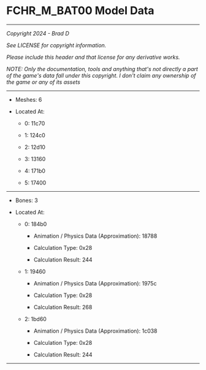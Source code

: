 # FCHR_M_BAT00 Model Data

---

*Copyright 2024 - Brad D*

*See LICENSE for copyright information.*

*Please include this header and that license for any derivative works.*

*NOTE: Only the documentation, tools and anything that's not directly a part of the game's data fall under this copyright. I don't claim any ownership of the game or any of its assets*

---

* Meshes: 6

* Located At:

  * 0: 11c70

  * 1: 124c0

  * 2: 12d10

  * 3: 13160

  * 4: 171b0

  * 5: 17400

---

* Bones: 3

* Located At:

  * 0: 184b0

    * Animation / Physics Data (Approximation): 18788

    * Calculation Type: 0x28

    * Calculation Result: 244

  * 1: 19460

    * Animation / Physics Data (Approximation): 1975c

    * Calculation Type: 0x28

    * Calculation Result: 268

  * 2: 1bd60

    * Animation / Physics Data (Approximation): 1c038

    * Calculation Type: 0x28

    * Calculation Result: 244

---

